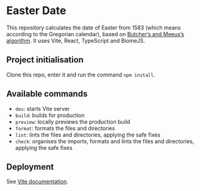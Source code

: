 # Easter Date

This repository calculates the date of Easter from 1583 (which means according to the Gregorian calendar), based on [Butcher’s and Meeus’s algorithm](https://en.wikipedia.org/wiki/Date_of_Easter#Anonymous_Gregorian_algorithm). It uses Vite, React, TypeScript and BiomeJS.

## Project initialisation

Clone this repo, enter it and run the command `npm install`.

## Available commands

- `dev`: starts Vite server
- `build`: builds for production
- `preview`: locally previews the production build
- `format`: formats the files and directories
- `lint`: lints the files and directories, applying the safe fixes
- `check`: organises the imports, formats and lints the files and directories, applying the safe fixes

## Deployment

See [Vite documentation](https://vitejs.dev/guide/static-deploy.html).
